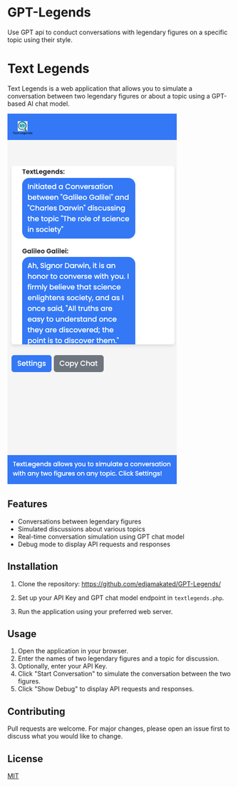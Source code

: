 # GPT-Legends
Use GPT api to conduct conversations with legendary figures on a specific topic using their style.

# Text Legends

Text Legends is a web application that allows you to simulate a conversation between two legendary figures or about a topic using a GPT-based AI chat model.

![Text Legends Preview](preview.png)

## Features

- Conversations between legendary figures
- Simulated discussions about various topics
- Real-time conversation simulation using GPT chat model
- Debug mode to display API requests and responses

## Installation

1. Clone the repository:
https://github.com/edjamakated/GPT-Legends/

2. Set up your API Key and GPT chat model endpoint in `textlegends.php`.

3. Run the application using your preferred web server.

## Usage

1. Open the application in your browser.
2. Enter the names of two legendary figures and a topic for discussion.
3. Optionally, enter your API Key.
4. Click "Start Conversation" to simulate the conversation between the two figures.
5. Click "Show Debug" to display API requests and responses.

## Contributing

Pull requests are welcome. For major changes, please open an issue first to discuss what you would like to change.

## License

[MIT](LICENSE)

